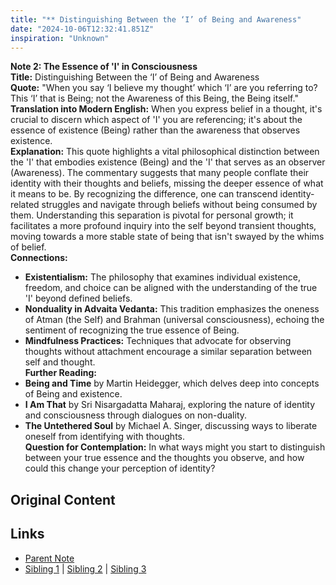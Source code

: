 ```yaml
---
title: "** Distinguishing Between the ‘I’ of Being and Awareness"
date: "2024-10-06T12:32:41.851Z"
inspiration: "Unknown"
---
```


  

**Note 2: The Essence of 'I' in Consciousness**  
**Title:** Distinguishing Between the ‘I’ of Being and Awareness  
**Quote:** "When you say ‘I believe my thought’ which ‘I’ are you referring to? This ‘I’ that is Being; not the Awareness of this Being, the Being itself."  
**Translation into Modern English:** When you express belief in a thought, it's crucial to discern which aspect of 'I' you are referencing; it's about the essence of existence (Being) rather than the awareness that observes existence.  
**Explanation:** This quote highlights a vital philosophical distinction between the 'I' that embodies existence (Being) and the 'I' that serves as an observer (Awareness). The commentary suggests that many people conflate their identity with their thoughts and beliefs, missing the deeper essence of what it means to be. By recognizing the difference, one can transcend identity-related struggles and navigate through beliefs without being consumed by them. Understanding this separation is pivotal for personal growth; it facilitates a more profound inquiry into the self beyond transient thoughts, moving towards a more stable state of being that isn't swayed by the whims of belief.  
**Connections:**  
- **Existentialism:** The philosophy that examines individual existence, freedom, and choice can be aligned with the understanding of the true 'I' beyond defined beliefs.  
- **Nonduality in Advaita Vedanta:** This tradition emphasizes the oneness of Atman (the Self) and Brahman (universal consciousness), echoing the sentiment of recognizing the true essence of Being.  
- **Mindfulness Practices:** Techniques that advocate for observing thoughts without attachment encourage a similar separation between self and thought.  
**Further Reading:**  
- **Being and Time** by Martin Heidegger, which delves deep into concepts of Being and existence.  
- **I Am That** by Sri Nisargadatta Maharaj, exploring the nature of identity and consciousness through dialogues on non-duality.  
- **The Untethered Soul** by Michael A. Singer, discussing ways to liberate oneself from identifying with thoughts.  
**Question for Contemplation:** In what ways might you start to distinguish between your true essence and the thoughts you observe, and how could this change your perception of identity?  



## Original Content



## Links

- [Parent Note](/parent-note.md)
- [Sibling 1](/zettel1.md) | [Sibling 2](/zettel2.md) | [Sibling 3](/zettel3.md)
